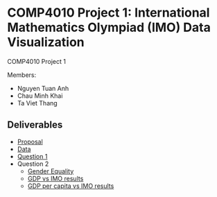 # COMP4010 Project 1: International Mathematics Olympiad (IMO) Data Visualization

COMP4010 Project 1

Members: 
- Nguyen Tuan Anh
- Chau Minh Khai
- Ta Viet Thang

## Deliverables

- [Proposal](./Proposal.md)
- [Data](./data)
- [Question 1](./competition_evolution.ipynb)
- Question 2
  - [Gender Equality](./gender.py)
  - [GDP vs IMO results](./gdp.py)
  - [GDP per capita vs IMO results](./gdp_per_capita.py)